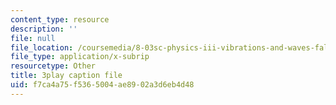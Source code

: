 ```yaml
---
content_type: resource
description: ''
file: null
file_location: /coursemedia/8-03sc-physics-iii-vibrations-and-waves-fall-2016/f7ca4a75f5365004ae8902a3d6eb4d48_BX4QPdP7fT8.vtt
file_type: application/x-subrip
resourcetype: Other
title: 3play caption file
uid: f7ca4a75-f536-5004-ae89-02a3d6eb4d48
---
```

